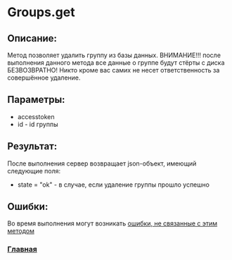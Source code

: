 # Groups.get

## Описание:
Метод позволяет удалить группу из базы данных. ВНИМАНИЕ!!! после выполнения данного метода все данные о группе будут стёрты с диска БЕЗВОЗВРАТНО! Никто кроме вас самих не несет ответственность за совершённое удаление.

## Параметры:
* accesstoken
* id - id группы

## Результат:
После выполнения сервер возвращает json-объект, имеющий следующие поля:
* state = "ok" - в случае, если удаление группы прошло успешно

## Ошибки:
Во время выполнения могут возникать [ошибки, не связанные с этим методом](../errors.md "Список ошибок")

### [Главная](../docs.md "Главная страница документации")